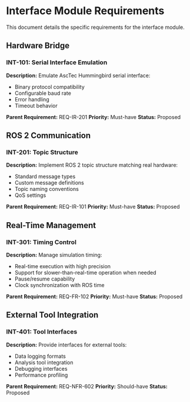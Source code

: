 # Interface Module Requirements

This document details the specific requirements for the interface module.

## Hardware Bridge

### INT-101: Serial Interface Emulation

**Description:** Emulate AscTec Hummingbird serial interface:
- Binary protocol compatibility
- Configurable baud rate
- Error handling
- Timeout behavior

**Parent Requirement:** REQ-IR-201
**Priority:** Must-have
**Status:** Proposed

## ROS 2 Communication

### INT-201: Topic Structure

**Description:** Implement ROS 2 topic structure matching real hardware:
- Standard message types
- Custom message definitions
- Topic naming conventions
- QoS settings

**Parent Requirement:** REQ-IR-101
**Priority:** Must-have
**Status:** Proposed

## Real-Time Management

### INT-301: Timing Control

**Description:** Manage simulation timing:
- Real-time execution with high precision
- Support for slower-than-real-time operation when needed
- Pause/resume capability
- Clock synchronization with ROS time

**Parent Requirement:** REQ-FR-102
**Priority:** Must-have
**Status:** Proposed

## External Tool Integration

### INT-401: Tool Interfaces

**Description:** Provide interfaces for external tools:
- Data logging formats
- Analysis tool integration
- Debugging interfaces
- Performance profiling

**Parent Requirement:** REQ-NFR-602
**Priority:** Should-have
**Status:** Proposed